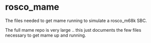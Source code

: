 # rosco_mame
The files needed to get mame running to simulate a rosco_m68k SBC.

The full mame repo is very large .. this just documents the few files necessary to get mame up and running.
